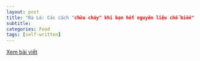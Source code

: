 ```yaml
---
layout: post
title: "Ra Lò: Các cách "chữa cháy" khi bạn hết nguyên liệu chế biến"
subtitle: 
categories: Food
tags: [self-written]
---
```

[Xem bài viết](https://vietcetera.com/vn/ra-lo-cac-cach-chua-chay-khi-ban-het-nguyen-lieu-che-bien)
